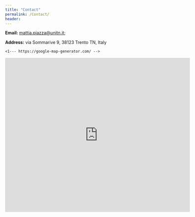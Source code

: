 ```yaml
---
title: "Contact"
permalink: /Contact/
header:
---
```


<!-- **[Facebook](https://www.facebook.com/mfocchi80)**  ||  **[YouTube](https://www.youtube.com/user/mfocchichannel)**  ||  **[GitHub](https://github.com/kiranchhatre)**  || **[LinkedIn](https://github.com/mfocchi)** -->

**Email:** [mattia.piazza@unitn.it](mailto:mattia.piazza@unitn.it); 
<!-- [mattia.piazza.ing@google.com](mailto:mattia.piazza.ing@google.com) -->

<!-- **Phone:** +39 0461 283161                                         -->

**Address:** via Sommarive 9, 38123 Trento TN, Italy

```
<1--- https://google-map-generator.com/ -->
```

<div class="mapouter"><div class="gmap_canvas"><iframe width="600" height="500" id="gmap_canvas" src="https://maps.google.com/maps?q=via%20sommarive%209%20trento&t=&z=13&ie=UTF8&iwloc=&output=embed" frameborder="0" scrolling="no" marginheight="0" marginwidth="0"></iframe><a href="https://123movies-to.org">123movies</a><br><style>.mapouter{position:relative;text-align:right;height:500px;width:600px;}</style><a href="https://www.embedgooglemap.net">map for website</a><style>.gmap_canvas {overflow:hidden;background:none!important;height:500px;width:600px;}</style></div></div>